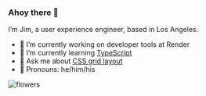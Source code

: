 ### Ahoy there 👋

I’m Jim, a user experience engineer, based in Los Angeles.

- 🧰 I’m currently working on developer tools at Render
- 🌱 I’m currently learning [TypeScript](https://www.typescriptlang.org/)
- 📐 Ask me about [CSS grid layout](https://developer.mozilla.org/en-US/docs/Web/CSS/CSS_Grid_Layout)
- 💬 Pronouns: he/him/his

![flowers](https://user-images.githubusercontent.com/926616/160258470-653ddb94-f3f9-4d9f-9f33-0311820f43d6.jpeg)
